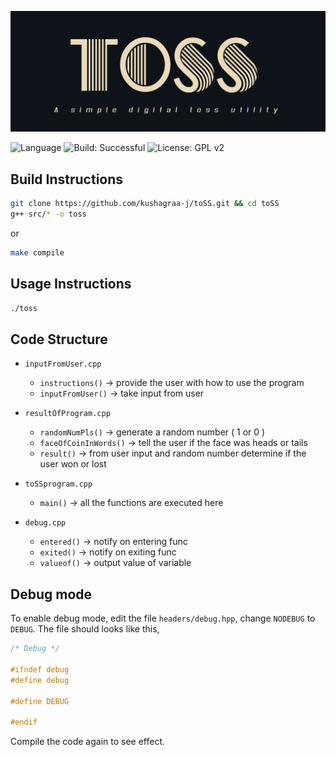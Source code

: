 ![](img/logo.png "toSS")

![Language](https://img.shields.io/badge/Lang-C++%20-orange.svg)
![Build: Successful](https://img.shields.io/badge/Build-Successful%20-green.svg)
![License: GPL v2](https://img.shields.io/badge/License-GPL%20v3.0-blue.svg)

## Build Instructions

```bash
git clone https://github.com/kushagraa-j/toSS.git && cd toSS
g++ src/* -o toss
```
or

```bash
make compile
```

## Usage Instructions

```bash
./toss
```

## Code Structure

- `inputFromUser.cpp`
	- `instructions()` 	->     provide the user with how to use the program 
	- `inputFromUser()`	->     take input from user 

- `resultOfProgram.cpp`
	- `randomNumPls()` 	->     generate a random number ( 1 or 0 ) 
	- `faceOfCoinInWords()` ->     tell the user if the face was heads or tails
	- `result()`       	->     from user input and random number 
				       determine if the user won or lost 
- `toSSprogram.cpp`
	- `main()`         	->     all the functions are executed here

- `debug.cpp`
	- `entered()` 		->     notify on entering func
	- `exited()` 		->     notify on exiting func
	- `valueof()`		->     output value of variable

## Debug mode

To enable debug mode, edit the file `headers/debug.hpp`, change `NODEBUG` to `DEBUG`.
The file should looks like this,

```cpp
/* Debug */

#ifndef debug
#define debug

#define DEBUG

#endif
```
Compile the code again to see effect.
